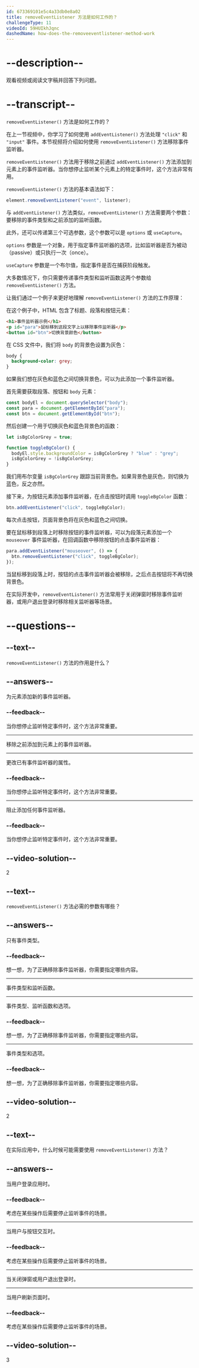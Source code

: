 ```yaml
---
id: 673369101e5c4a33db0e8a02
title: removeEventListener 方法是如何工作的？
challengeType: 11
videoId: 59HUIkhJqnc
dashedName: how-does-the-removeeventlistener-method-work
---
```


# --description--

观看视频或阅读文字稿并回答下列问题。

# --transcript--

`removeEventListener()` 方法是如何工作的？

在上一节视频中，你学习了如何使用 `addEventListener()` 方法处理 `"click"` 和 `"input"` 事件。本节视频将介绍如何使用 `removeEventListener()` 方法移除事件监听器。

`removeEventListener()` 方法用于移除之前通过 `addEventListener()` 方法添加到元素上的事件监听器。当你想停止监听某个元素上的特定事件时，这个方法非常有用。

`removeEventListener()` 方法的基本语法如下：

```js
element.removeEventListener("event", listener);
```

与 `addEventListener()` 方法类似，`removeEventListener()` 方法需要两个参数：要移除的事件类型和之前添加的监听函数。

此外，还可以传递第三个可选参数，这个参数可以是 `options` 或 `useCapture`。

`options` 参数是一个对象，用于指定事件监听器的选项，比如监听器是否为被动（passive）或只执行一次（once）。

`useCapture` 参数是一个布尔值，指定事件是否在捕获阶段触发。

大多数情况下，你只需要传递事件类型和监听函数这两个参数给 `removeEventListener()` 方法。

让我们通过一个例子来更好地理解 `removeEventListener()` 方法的工作原理：

在这个例子中，HTML 包含了标题、段落和按钮元素：

```html
<h1>事件监听器示例</h1>
<p id="para">鼠标移到这段文字上以移除事件监听器</p>
<button id="btn">切换背景颜色</button>
```

在 CSS 文件中，我们将 `body` 的背景色设置为灰色：

```css
body {
  background-color: grey;
}
```

如果我们想在灰色和蓝色之间切换背景色，可以为此添加一个事件监听器。

首先需要获取段落、按钮和 `body` 元素：

```js
const bodyEl = document.querySelector("body");
const para = document.getElementById("para");
const btn = document.getElementById("btn");
```

然后创建一个用于切换灰色和蓝色背景色的函数：

```js
let isBgColorGrey = true;

function toggleBgColor() {
  bodyEl.style.backgroundColor = isBgColorGrey ? "blue" : "grey";
  isBgColorGrey = !isBgColorGrey;
}
```

我们用布尔变量 `isBgColorGrey` 跟踪当前背景色。如果背景色是灰色，则切换为蓝色，反之亦然。

接下来，为按钮元素添加事件监听器，在点击按钮时调用 `toggleBgColor` 函数：

```js
btn.addEventListener("click", toggleBgColor);
```

每次点击按钮，页面背景色将在灰色和蓝色之间切换。

要在鼠标移到段落上时移除按钮的事件监听器，可以为段落元素添加一个 `mouseover` 事件监听器，在回调函数中移除按钮的点击事件监听器：

```js
para.addEventListener("mouseover", () => {
  btn.removeEventListener("click", toggleBgColor);
});
```

当鼠标移到段落上时，按钮的点击事件监听器会被移除，之后点击按钮将不再切换背景色。

在实际开发中，`removeEventListener()` 方法常用于关闭弹窗时移除事件监听器，或用户退出登录时移除相关监听器等场景。

# --questions--

## --text--

`removeEventListener()` 方法的作用是什么？

## --answers--

为元素添加新的事件监听器。

### --feedback--

当你想停止监听特定事件时，这个方法非常重要。

---

移除之前添加到元素上的事件监听器。

---

更改已有事件监听器的属性。

### --feedback--

当你想停止监听特定事件时，这个方法非常重要。

---

阻止添加任何事件监听器。

### --feedback--

当你想停止监听特定事件时，这个方法非常重要。

## --video-solution--

2

## --text--

`removeEventListener()` 方法必需的参数有哪些？

## --answers--

只有事件类型。

### --feedback--

想一想，为了正确移除事件监听器，你需要指定哪些内容。

---

事件类型和监听函数。

---

事件类型、监听函数和选项。

### --feedback--

想一想，为了正确移除事件监听器，你需要指定哪些内容。

---

事件类型和选项。

### --feedback--

想一想，为了正确移除事件监听器，你需要指定哪些内容。

## --video-solution--

2

## --text--

在实际应用中，什么时候可能需要使用 `removeEventListener()` 方法？

## --answers--

当用户登录应用时。

### --feedback--

考虑在某些操作后需要停止监听事件的场景。

---

当用户与按钮交互时。

### --feedback--

考虑在某些操作后需要停止监听事件的场景。

---

当关闭弹窗或用户退出登录时。

---

当用户刷新页面时。

### --feedback--

考虑在某些操作后需要停止监听事件的场景。

## --video-solution--

3

